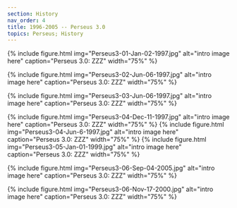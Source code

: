 ```yaml
---
section: History
nav_order: 4
title: 1996-2005 -- Perseus 3.0 
topics: Perseus; History
---
```



{% include figure.html img="Perseus3-01-Jan-02-1997.jpg" alt="intro image here" caption="Perseus 3.0: ZZZ" width="75%" %}

{% include figure.html img="Perseus3-02-Jun-06-1997.jpg" alt="intro image here" caption="Perseus 3.0: ZZZ" width="75%" %}

{% include figure.html img="Perseus3-03-Jun-06-1997.jpg" alt="intro image here" caption="Perseus 3.0: ZZZ" width="75%" %}

{% include figure.html img="Perseus3-04-Dec-11-1997.jpg" alt="intro image here" caption="Perseus 3.0: ZZZ" width="75%" %}
{% include figure.html img="Perseus3-04-Jun-6-1997.jpg" alt="intro image here" caption="Perseus 3.0: ZZZ" width="75%" %}
{% include figure.html img="Perseus3-05-Jan-01-1999.jpg" alt="intro image here" caption="Perseus 3.0: ZZZ" width="75%" %}

{% include figure.html img="Perseus3-06-Sep-04-2005.jpg" alt="intro image here" caption="Perseus 3.0: ZZZ" width="75%" %}

{% include figure.html img="Perseus3-06-Nov-17-2000.jpg" alt="intro image here" caption="Perseus 3.0: ZZZ" width="75%" %}

